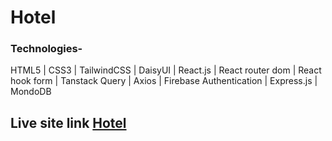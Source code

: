 # Hotel

### Technologies-

HTML5 | CSS3 | TailwindCSS | DaisyUI | React.js | React router dom | React hook form | Tanstack Query | Axios | Firebase Authentication | Express.js | MondoDB

## Live site link [Hotel](https://hotel-5f1c4.web.app)
